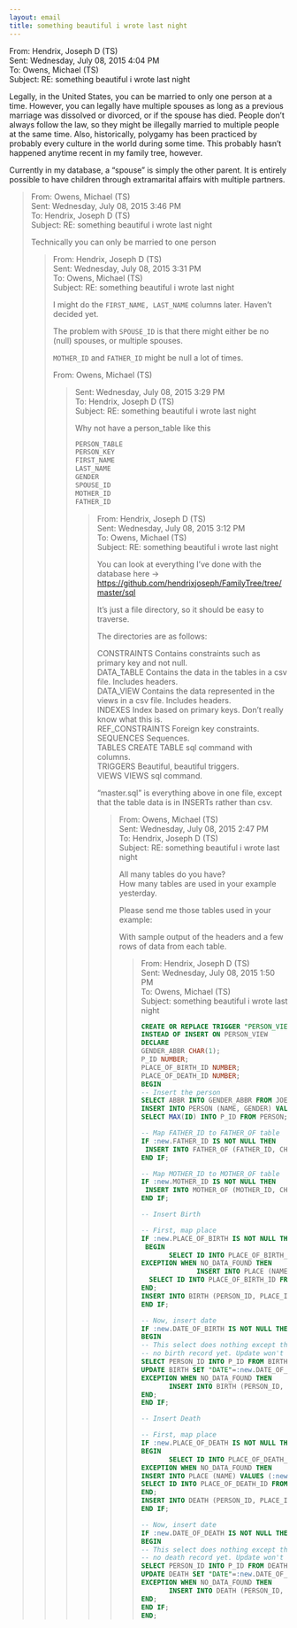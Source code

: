 ```yaml
---
layout: email
title: something beautiful i wrote last night
---
```


From: Hendrix, Joseph D (TS)<br />
Sent: Wednesday, July 08, 2015 4:04 PM<br />
To: Owens, Michael (TS)<br />
Subject: RE: something beautiful i wrote last night<br />

Legally, in the United States, you can be married to only one person at a time. However, you can legally have multiple spouses as long as a previous marriage was dissolved or divorced, or if the spouse has died. People don’t always follow the law, so they might be illegally married to multiple people at the same time. Also, historically, polygamy has been practiced by probably every culture in the world during some time. This probably hasn’t happened anytime recent in my family tree, however.

Currently in my database, a “spouse” is simply the other parent. It is entirely possible to have children through extramarital affairs with multiple partners.

>From: Owens, Michael (TS)<br />
>Sent: Wednesday, July 08, 2015 3:46 PM<br />
>To: Hendrix, Joseph D (TS)<br />
>Subject: RE: something beautiful i wrote last night<br />
>
>Technically you can only be married to one person
>
>>From: Hendrix, Joseph D (TS) <br />
>>Sent: Wednesday, July 08, 2015 3:31 PM<br />
>>To: Owens, Michael (TS)<br />
>>Subject: RE: something beautiful i wrote last night
>>
>>I might do the `FIRST_NAME, LAST_NAME` columns later. Haven’t decided yet.
>>
>>The problem with `SPOUSE_ID` is that there might either be no (null) spouses, or multiple spouses.
>>
>>`MOTHER_ID` and `FATHER_ID` might be null a lot of times.
>>
>>From: Owens, Michael (TS)<br />
>>>Sent: Wednesday, July 08, 2015 3:29 PM<br />
>>>To: Hendrix, Joseph D (TS)<br />
>>>Subject: RE: something beautiful i wrote last night
>>>
>>>Why not have a person_table like this
>>>```sql
>>>PERSON_TABLE
>>>PERSON_KEY
>>>FIRST_NAME
>>>LAST_NAME
>>>GENDER
>>>SPOUSE_ID
>>>MOTHER_ID
>>>FATHER_ID
>>>```
>>>
>>>>From: Hendrix, Joseph D (TS)<br />
>>>>Sent: Wednesday, July 08, 2015 3:12 PM<br />
>>>>To: Owens, Michael (TS)<br />
>>>>Subject: RE: something beautiful i wrote last night
>>>>
>>>>You can look at everything I’ve done with the database here -> https://github.com/hendrixjoseph/FamilyTree/tree/master/sql 
>>>>
>>>>It’s just a file directory, so it should be easy to traverse.
>>>>
>>>>The directories are as follows:
>>>>
>>>>CONSTRAINTS	Contains constraints such as primary key and not null.<br />
>>>>DATA_TABLE	Contains the data in the tables in a csv file. Includes headers.<br />
>>>>DATA_VIEW	Contains the data represented in the views in a csv file. Includes headers.<br />
>>>>INDEXES	Index based on primary keys. Don’t really know what this is.<br />
>>>>REF_CONSTRAINTS	Foreign key constraints.<br />
>>>>SEQUENCES	Sequences.<br />
>>>>TABLES	CREATE TABLE sql command with columns.<br />
>>>>TRIGGERS	Beautiful, beautiful triggers.<br />
>>>>VIEWS	VIEWS sql command.
>>>>
>>>>“master.sql” is everything above in one file, except that the table data is in INSERTs rather than csv.
>>>>
>>>>>From: Owens, Michael (TS) <br />
>>>>>Sent: Wednesday, July 08, 2015 2:47 PM<br />
>>>>>To: Hendrix, Joseph D (TS)<br />
>>>>>Subject: RE: something beautiful i wrote last night
>>>>>
>>>>>All many tables  do you have?<br />
>>>>>How many tables are used in your example yesterday.
>>>>>
>>>>>Please send me those tables used in your example:
>>>>>
>>>>>With sample output of the headers and a few rows of data from each table.
>>>>>
>>>>>>From: Hendrix, Joseph D (TS)<br />
>>>>>>Sent: Wednesday, July 08, 2015 1:50 PM<br />
>>>>>>To: Owens, Michael (TS)<br />
>>>>>>Subject: something beautiful i wrote last night<br />
>>>>>>
>>>>>>```sql
>>>>>>CREATE OR REPLACE TRIGGER "PERSON_VIEW_INSERT_TRIGGER"
>>>>>>INSTEAD OF INSERT ON PERSON_VIEW
>>>>>>DECLARE
>>>>>>GENDER_ABBR CHAR(1);
>>>>>>P_ID NUMBER;
>>>>>>PLACE_OF_BIRTH_ID NUMBER;
>>>>>>PLACE_OF_DEATH_ID NUMBER;
>>>>>>BEGIN
>>>>>>-- Insert the person
>>>>>>SELECT ABBR INTO GENDER_ABBR FROM JOE.GENDER WHERE GENDER.FULL_WORD=:new.GENDER;
>>>>>>INSERT INTO PERSON (NAME, GENDER) VALUES (:new.NAME, GENDER_ABBR);
>>>>>>SELECT MAX(ID) INTO P_ID FROM PERSON;
>>>>>>
>>>>>>-- Map FATHER_ID to FATHER_OF table
>>>>>>IF :new.FATHER_ID IS NOT NULL THEN
>>>>>>  INSERT INTO FATHER_OF (FATHER_ID, CHILD_ID) VALUES (:new.FATHER_ID, P_ID);
>>>>>>END IF;
>>>>>>
>>>>>>-- Map MOTHER_ID to MOTHER_OF table
>>>>>>IF :new.MOTHER_ID IS NOT NULL THEN
>>>>>>  INSERT INTO MOTHER_OF (MOTHER_ID, CHILD_ID) VALUES (:new.MOTHER_ID, P_ID);
>>>>>>END IF;
>>>>>>
>>>>>>-- Insert Birth
>>>>>>
>>>>>>-- First, map place
>>>>>>IF :new.PLACE_OF_BIRTH IS NOT NULL THEN
>>>>>>  BEGIN
>>>>>>        SELECT ID INTO PLACE_OF_BIRTH_ID FROM PLACE WHERE :new.PLACE_OF_BIRTH=PLACE.NAME;
>>>>>>EXCEPTION WHEN NO_DATA_FOUND THEN
>>>>>>               INSERT INTO PLACE (NAME) VALUES (:new.PLACE_OF_BIRTH);
>>>>>>   SELECT ID INTO PLACE_OF_BIRTH_ID FROM PLACE WHERE :new.PLACE_OF_BIRTH=PLACE.NAME;
>>>>>>END;
>>>>>>INSERT INTO BIRTH (PERSON_ID, PLACE_ID) VALUES (P_ID, PLACE_OF_BIRTH_ID);
>>>>>>END IF;
>>>>>>
>>>>>>-- Now, insert date
>>>>>>IF :new.DATE_OF_BIRTH IS NOT NULL THEN
>>>>>>BEGIN
>>>>>>-- This select does nothing except throw the exception if there is
>>>>>>-- no birth record yet. Update won't throw it for some reason.
>>>>>>SELECT PERSON_ID INTO P_ID FROM BIRTH WHERE PERSON_ID=P_ID;
>>>>>>UPDATE BIRTH SET "DATE"=:new.DATE_OF_BIRTH WHERE PERSON_ID=P_ID;
>>>>>>EXCEPTION WHEN NO_DATA_FOUND THEN
>>>>>>        INSERT INTO BIRTH (PERSON_ID, "DATE") VALUES (P_ID, :new.DATE_OF_BIRTH);
>>>>>>END;
>>>>>>END IF;
>>>>>>
>>>>>>-- Insert Death
>>>>>>
>>>>>>-- First, map place
>>>>>>IF :new.PLACE_OF_DEATH IS NOT NULL THEN
>>>>>>BEGIN
>>>>>>        SELECT ID INTO PLACE_OF_DEATH_ID FROM PLACE WHERE :new.PLACE_OF_DEATH=PLACE.NAME;
>>>>>>EXCEPTION WHEN NO_DATA_FOUND THEN
>>>>>>INSERT INTO PLACE (NAME) VALUES (:new.PLACE_OF_DEATH);
>>>>>>SELECT ID INTO PLACE_OF_DEATH_ID FROM PLACE WHERE :new.PLACE_OF_DEATH=PLACE.NAME;
>>>>>>END;
>>>>>>INSERT INTO DEATH (PERSON_ID, PLACE_ID) VALUES (P_ID, PLACE_OF_DEATH_ID);
>>>>>>END IF;
>>>>>>
>>>>>>-- Now, insert date
>>>>>>IF :new.DATE_OF_DEATH IS NOT NULL THEN
>>>>>>BEGIN
>>>>>>-- This select does nothing except throw the exception if there is
>>>>>>-- no death record yet. Update won't throw it for some reason.
>>>>>>SELECT PERSON_ID INTO P_ID FROM DEATH WHERE PERSON_ID=P_ID;
>>>>>>UPDATE DEATH SET "DATE"=:new.DATE_OF_DEATH WHERE PERSON_ID=P_ID;
>>>>>>EXCEPTION WHEN NO_DATA_FOUND THEN
>>>>>>        INSERT INTO DEATH (PERSON_ID, "DATE") VALUES (P_ID, :new.DATE_OF_DEATH);
>>>>>>END;
>>>>>>END IF;
>>>>>>END;
>>>>>>```

